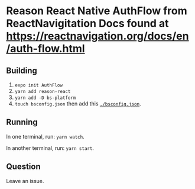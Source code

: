 # Reason React Native AuthFlow from ReactNavigitation Docs found at  <https://reactnavigation.org/docs/en/auth-flow.html>

## Building

1. `expo init AuthFlow`
2. `yarn add reason-react`
3. `yarn add -D bs-platform`
4. `touch bsconfig.json` then add this [`./bsconfig.json`](./bsconfig.json).

## Running

In one terminal, run: `yarn watch`.

In another terminal, run: `yarn start`.

## Question

Leave an issue.
